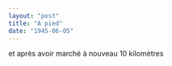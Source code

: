 ```yaml
---
layout: "post"
title: "A pied"
date: "1945-06-05"
---
```


et après avoir marché à nouveau 10 kilomètres


<div class="histoire"></div>

<div class="commentaire"></div>